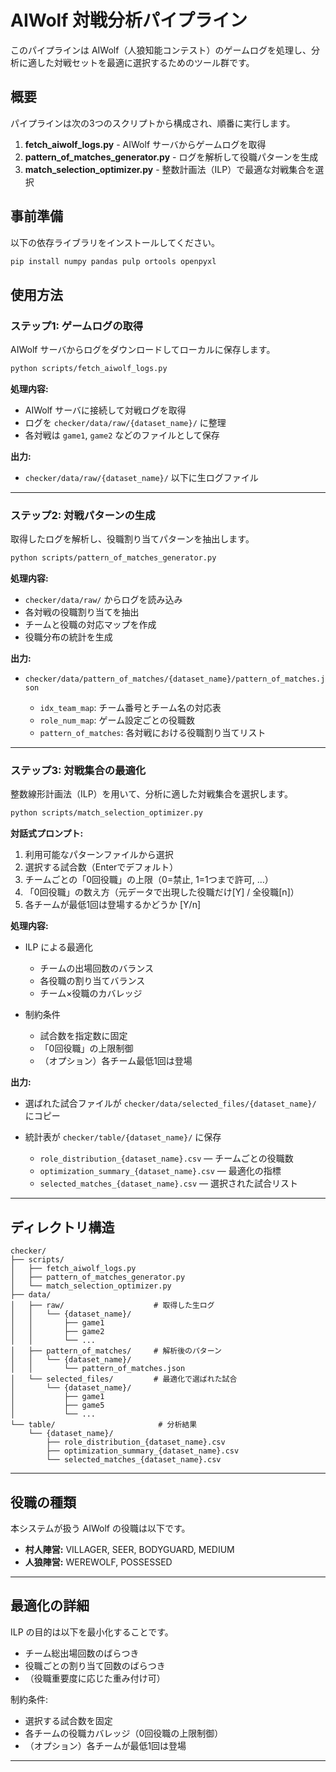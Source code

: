 # AIWolf 対戦分析パイプライン

このパイプラインは AIWolf（人狼知能コンテスト）のゲームログを処理し、分析に適した対戦セットを最適に選択するためのツール群です。

## 概要

パイプラインは次の3つのスクリプトから構成され、順番に実行します。

1. **fetch\_aiwolf\_logs.py** - AIWolf サーバからゲームログを取得
2. **pattern\_of\_matches\_generator.py** - ログを解析して役職パターンを生成
3. **match\_selection\_optimizer.py** - 整数計画法（ILP）で最適な対戦集合を選択

## 事前準備

以下の依存ライブラリをインストールしてください。

```bash
pip install numpy pandas pulp ortools openpyxl
```

## 使用方法

### ステップ1: ゲームログの取得

AIWolf サーバからログをダウンロードしてローカルに保存します。

```bash
python scripts/fetch_aiwolf_logs.py
```

**処理内容:**

* AIWolf サーバに接続して対戦ログを取得
* ログを `checker/data/raw/{dataset_name}/` に整理
* 各対戦は `game1`, `game2` などのファイルとして保存

**出力:**

* `checker/data/raw/{dataset_name}/` 以下に生ログファイル

---

### ステップ2: 対戦パターンの生成

取得したログを解析し、役職割り当てパターンを抽出します。

```bash
python scripts/pattern_of_matches_generator.py
```

**処理内容:**

* `checker/data/raw/` からログを読み込み
* 各対戦の役職割り当てを抽出
* チームと役職の対応マップを作成
* 役職分布の統計を生成

**出力:**

* `checker/data/pattern_of_matches/{dataset_name}/pattern_of_matches.json`

  * `idx_team_map`: チーム番号とチーム名の対応表
  * `role_num_map`: ゲーム設定ごとの役職数
  * `pattern_of_matches`: 各対戦における役職割り当てリスト

---

### ステップ3: 対戦集合の最適化

整数線形計画法（ILP）を用いて、分析に適した対戦集合を選択します。

```bash
python scripts/match_selection_optimizer.py
```

**対話式プロンプト:**

1. 利用可能なパターンファイルから選択
2. 選択する試合数（Enterでデフォルト）
3. チームごとの「0回役職」の上限（0=禁止, 1=1つまで許可, …）
4. 「0回役職」の数え方（元データで出現した役職だけ\[Y] / 全役職\[n]）
5. 各チームが最低1回は登場するかどうか \[Y/n]

**処理内容:**

* ILP による最適化

  * チームの出場回数のバランス
  * 各役職の割り当てバランス
  * チーム×役職のカバレッジ
* 制約条件

  * 試合数を指定数に固定
  * 「0回役職」の上限制御
  * （オプション）各チーム最低1回は登場

**出力:**

* 選ばれた試合ファイルが `checker/data/selected_files/{dataset_name}/` にコピー
* 統計表が `checker/table/{dataset_name}/` に保存

  * `role_distribution_{dataset_name}.csv` — チームごとの役職数
  * `optimization_summary_{dataset_name}.csv` — 最適化の指標
  * `selected_matches_{dataset_name}.csv` — 選択された試合リスト

---

## ディレクトリ構造

```
checker/
├── scripts/
│   ├── fetch_aiwolf_logs.py
│   ├── pattern_of_matches_generator.py
│   └── match_selection_optimizer.py
├── data/
│   ├── raw/                    # 取得した生ログ
│   │   └── {dataset_name}/
│   │       ├── game1
│   │       ├── game2
│   │       └── ...
│   ├── pattern_of_matches/     # 解析後のパターン
│   │   └── {dataset_name}/
│   │       └── pattern_of_matches.json
│   └── selected_files/         # 最適化で選ばれた試合
│       └── {dataset_name}/
│           ├── game1
│           ├── game5
│           └── ...
└── table/                       # 分析結果
    └── {dataset_name}/
        ├── role_distribution_{dataset_name}.csv
        ├── optimization_summary_{dataset_name}.csv
        └── selected_matches_{dataset_name}.csv
```

---

## 役職の種類

本システムが扱う AIWolf の役職は以下です。

* **村人陣営:** VILLAGER, SEER, BODYGUARD, MEDIUM
* **人狼陣営:** WEREWOLF, POSSESSED

---

## 最適化の詳細

ILP の目的は以下を最小化することです。

* チーム総出場回数のばらつき
* 役職ごとの割り当て回数のばらつき
* （役職重要度に応じた重み付け可）

制約条件:

* 選択する試合数を固定
* 各チームの役職カバレッジ（0回役職の上限制御）
* （オプション）各チームが最低1回は登場

---
